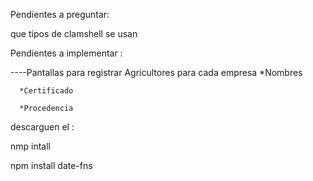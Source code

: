 Pendientes a preguntar:

que tipos de clamshell se usan

Pendientes a implementar : 

----Pantallas para registrar Agricultores para cada empresa 
      *Nombres
      
      *Certificado
      
      *Procedencia


descarguen el : 

nmp intall 

npm install date-fns


